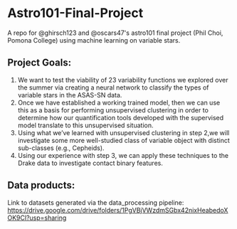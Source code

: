 # Astro101-Final-Project
A repo for @ghirsch123 and @oscars47's astro101 final project (Phil Choi, Pomona College) using machine learning on variable stars.

## Project Goals:
1. We want to test the viability of 23 variability functions we explored over the summer via creating a neural network to classify the types of variable stars in the ASAS-SN data.
2. Once we have established a working trained model, then we can use this as a basis for performing unsupervised clustering in order to determine how our quantification tools developed with the supervised model translate to this unsupervised situation. 
3. Using what we’ve learned with unsupervised clustering in step 2,we will  investigate some more well-studied class of variable object with distinct sub-classes (e.g., Cepheids).
4. Using our experience with step 3, we can apply these techniques to the Drake data to investigate contact binary features.

## Data products:
Link to datasets generated via the data_processing pipeline: https://drive.google.com/drive/folders/1PgVBjVWzdmSGbx42nixHeabedoXOK9Cl?usp=sharing
